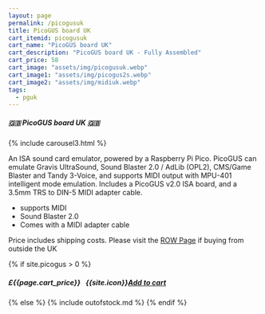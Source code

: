 ```yaml
---
layout: page
permalink: /picogusuk
title: PicoGUS board UK
cart_itemid: picogusuk
cart_name: "PicoGUS board UK"
cart_description: "PicoGUS board UK - Fully Assembled"
cart_price: 58
cart_image: "assets/img/picogusuk.webp"
cart_image1: "assets/img/picogus2s.webp"
cart_image2: "assets/img/midiuk.webp"
tags: 
  - pguk
---
```


##### 🇬🇧 PicoGUS board UK 🇬🇧

{% include carousel3.html %}

An ISA sound card emulator, powered by a Raspberry Pi Pico. PicoGUS can emulate Gravis UltraSound, Sound Blaster 2.0 / AdLib (OPL2), CMS/Game Blaster and Tandy 3-Voice, and supports MIDI output with MPU-401 intelligent mode emulation. Includes a PicoGUS v2.0 ISA board, and a 3.5mm TRS to DIN-5 MIDI adapter cable.

* supports MIDI
* Sound Blaster 2.0
* Comes with a MIDI adapter cable

Price includes shipping costs. Please visit the <a href="/picogusrow">ROW Page</a> if buying from outside the UK

{% if site.picogus > 0 %}
##### £{{page.cart_price}} &nbsp; {{site.icon}}[Add to cart](/cart#{{page.cart_itemid}})
{% else %}
{% include outofstock.md %}
{% endif %}